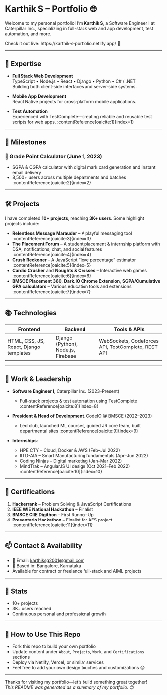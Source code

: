 # Karthik S – Portfolio 🌐

Welcome to my personal portfolio! I’m **Karthik S**, a Software Engineer I at Caterpillar Inc., specializing in full-stack web and app development, test automation, and more.

Check it out live: https://karthik‑s‑portfolio.netlify.app/ 🚀

---

## 🔧 Expertise

- **Full Stack Web Development**  
  TypeScript • Node.js • React • Django • Python • C# / .NET  
  Building both client‑side interfaces and server‑side systems.

- **Mobile App Development**  
  React Native projects for cross‑platform mobile applications.

- **Test Automation**  
  Experienced with TestComplete—creating reliable and reusable test scripts for web apps. :contentReference[oaicite:1]{index=1}

---

## 🎯 Milestones

### 🧮 Grade Point Calculator (June 1, 2023)  
- SGPA & CGPA calculator with digital mark card generation and instant email delivery  
- 8,500+ users across multiple departments and batches :contentReference[oaicite:2]{index=2}

---

## 🛠 Projects

I have completed **10+ projects**, reaching **3K+ users**. Some highlight projects include:

- **Relentless Message Marauder** – A playful messaging tool :contentReference[oaicite:3]{index=3}  
- **The Placement Forum** – A student placement & internship platform with DSA, notifications, chat, and social features :contentReference[oaicite:4]{index=4}  
- **Crush Reckoner** – A JavaScript “love percentage” estimator :contentReference[oaicite:5]{index=5}  
- **Cardio Crusher** and **Noughts & Crosses** – Interactive web games :contentReference[oaicite:6]{index=6}  
- **BMSCE Placement 360**, **Dark.IO Chrome Extension**, **SGPA/Cumulative GPA calculators** – Various education tools and extensions :contentReference[oaicite:7]{index=7}  

---

## 📚 Technologies

| Frontend         | Backend                    | Tools & APIs           |
|------------------|----------------------------|------------------------|
| HTML, CSS, JS, React, Django templates | Django (Python), Node.js, Firebase | WebSockets, Codeforces API, TestComplete, REST API |

---

## 🏢 Work & Leadership

- **Software Engineer I**, Caterpillar Inc. (2023–Present)  
  - Full-stack projects & test automation using TestComplete :contentReference[oaicite:8]{index=8}

- **President & Head of Development**, CodeIO @ BMSCE (2022–2023)  
  - Led club, launched ML courses, guided JR core team, built departmental sites :contentReference[oaicite:9]{index=9}

- **Internships**:  
  - HPE CTY – Cloud, Docker & AWS (Feb–Jul 2022)  
  - IITD-AIA – Smart Manufacturing fundamentals (Apr–Jun 2022)  
  - Coding Ninjas – Digital marketing (Jan–Mar 2022)  
  - MindTrak – AngularJS UI design (Oct 2021–Feb 2022) :contentReference[oaicite:10]{index=10}

---

## 📜 Certifications

1. **Hackerrank** – Problem Solving & JavaScript Certifications  
2. **IEEE WIE National Hackathon** – Finalist  
3. **BMSCE CIIE Digithon** – First Runner-Up  
4. **Presentario Hackathon** – Finalist for AES project :contentReference[oaicite:11]{index=11}

---

## 📫 Contact & Availability

- 📧 Email: karthiksg2001@gmail.com  
- 📍 Based in: Bangalore, Karnataka  
- Available for contract or freelance full-stack and AIML projects

---

## 🎉 Stats

- 10+ projects  
- 3K+ users reached  
- Continuous personal and professional growth  

---

## 📌 How to Use This Repo

- Fork this repo to build your own portfolio  
- Update content under `About`, `Projects`, `Work`, and `Certifications` sections  
- Deploy via Netlify, Vercel, or similar services  
- Feel free to add your own design touches and customizations 😊

---

Thanks for visiting my portfolio—let’s build something great together!  
_This README was generated as a summary of my portfolio._ 😊
